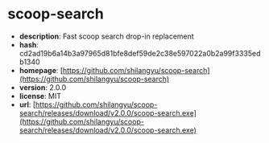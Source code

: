 # scoop-search

- **description**: Fast scoop search drop-in replacement
- **hash**: cd2ad19b6a14b3a97965d81bfe8def59de2c38e597022a0b2a99f3335edb1340
- **homepage**: [https://github.com/shilangyu/scoop-search](https://github.com/shilangyu/scoop-search)
- **version**: 2.0.0
- **license**: MIT
- **url**: [https://github.com/shilangyu/scoop-search/releases/download/v2.0.0/scoop-search.exe](https://github.com/shilangyu/scoop-search/releases/download/v2.0.0/scoop-search.exe)

